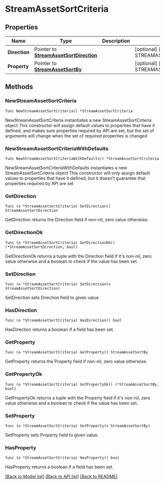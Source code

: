 # StreamAssetSortCriteria

## Properties

Name | Type | Description | Notes
------------ | ------------- | ------------- | -------------
**Direction** | Pointer to [**StreamAssetSortDirection**](StreamAssetSortDirection.md) |  | [optional] [default to STREAMASSETSORTDIRECTION_DESC]
**Property** | Pointer to [**StreamAssetSortBy**](StreamAssetSortBy.md) |  | [optional] [default to STREAMASSETSORTBY_UUID]

## Methods

### NewStreamAssetSortCriteria

`func NewStreamAssetSortCriteria() *StreamAssetSortCriteria`

NewStreamAssetSortCriteria instantiates a new StreamAssetSortCriteria object
This constructor will assign default values to properties that have it defined,
and makes sure properties required by API are set, but the set of arguments
will change when the set of required properties is changed

### NewStreamAssetSortCriteriaWithDefaults

`func NewStreamAssetSortCriteriaWithDefaults() *StreamAssetSortCriteria`

NewStreamAssetSortCriteriaWithDefaults instantiates a new StreamAssetSortCriteria object
This constructor will only assign default values to properties that have it defined,
but it doesn't guarantee that properties required by API are set

### GetDirection

`func (o *StreamAssetSortCriteria) GetDirection() StreamAssetSortDirection`

GetDirection returns the Direction field if non-nil, zero value otherwise.

### GetDirectionOk

`func (o *StreamAssetSortCriteria) GetDirectionOk() (*StreamAssetSortDirection, bool)`

GetDirectionOk returns a tuple with the Direction field if it's non-nil, zero value otherwise
and a boolean to check if the value has been set.

### SetDirection

`func (o *StreamAssetSortCriteria) SetDirection(v StreamAssetSortDirection)`

SetDirection sets Direction field to given value.

### HasDirection

`func (o *StreamAssetSortCriteria) HasDirection() bool`

HasDirection returns a boolean if a field has been set.

### GetProperty

`func (o *StreamAssetSortCriteria) GetProperty() StreamAssetSortBy`

GetProperty returns the Property field if non-nil, zero value otherwise.

### GetPropertyOk

`func (o *StreamAssetSortCriteria) GetPropertyOk() (*StreamAssetSortBy, bool)`

GetPropertyOk returns a tuple with the Property field if it's non-nil, zero value otherwise
and a boolean to check if the value has been set.

### SetProperty

`func (o *StreamAssetSortCriteria) SetProperty(v StreamAssetSortBy)`

SetProperty sets Property field to given value.

### HasProperty

`func (o *StreamAssetSortCriteria) HasProperty() bool`

HasProperty returns a boolean if a field has been set.


[[Back to Model list]](../README.md#documentation-for-models) [[Back to API list]](../README.md#documentation-for-api-endpoints) [[Back to README]](../README.md)


